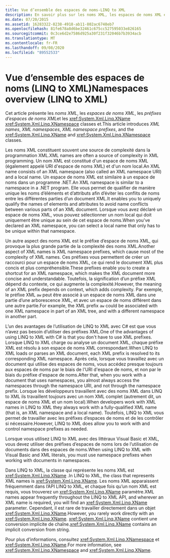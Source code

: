 ```yaml
---
title: Vue d’ensemble des espaces de noms-LINQ to XML
description: En savoir plus sur les noms XML, les espaces de noms XML et les préfixes d’espaces de noms XML, ainsi que sur les classes XName et XNamespace.
ms.date: 07/20/2015
ms.assetid: 16283322-8238-4918-ab11-802ac6748eb7
ms.openlocfilehash: 81fe678a8d6be32461c675cc527595033e826165
ms.sourcegitcommit: 0c3ce6d2e7586d925a30f231f32046b7b3934acb
ms.translationtype: MT
ms.contentlocale: fr-FR
ms.lasthandoff: 09/08/2020
ms.locfileid: "89552533"
---
```

# <a name="namespaces-overview-linq-to-xml"></a><span data-ttu-id="9aad8-103">Vue d’ensemble des espaces de noms (LINQ to XML)</span><span class="sxs-lookup"><span data-stu-id="9aad8-103">Namespaces overview (LINQ to XML)</span></span>

<span data-ttu-id="9aad8-104">Cet article présente les *noms XML*, les *espaces de noms XML*, les *préfixes d’espaces de noms XML*et les <xref:System.Xml.Linq.XName> <xref:System.Xml.Linq.XNamespace> classes et.</span><span class="sxs-lookup"><span data-stu-id="9aad8-104">This article introduces *XML names*, *XML namespaces*, *XML namespace prefixes*, and the <xref:System.Xml.Linq.XName> and <xref:System.Xml.Linq.XNamespace> classes.</span></span>

<span data-ttu-id="9aad8-105">Les noms XML constituent souvent une source de complexité dans la programmation XML.</span><span class="sxs-lookup"><span data-stu-id="9aad8-105">XML names are often a source of complexity in XML programming.</span></span> <span data-ttu-id="9aad8-106">Un nom XML est constitué d'un espace de noms XML (également appelé URI d'espace de noms XML) et d'un nom local.</span><span class="sxs-lookup"><span data-stu-id="9aad8-106">An XML name consists of an XML namespace (also called an XML namespace URI) and a local name.</span></span> <span data-ttu-id="9aad8-107">Un espace de noms XML est similaire à un espace de noms dans un programme .NET.</span><span class="sxs-lookup"><span data-stu-id="9aad8-107">An XML namespace is similar to a namespace in a .NET program.</span></span> <span data-ttu-id="9aad8-108">Elle vous permet de qualifier de manière unique les noms d’éléments et d’attributs afin d’éviter les conflits de noms entre les différentes parties d’un document XML.</span><span class="sxs-lookup"><span data-stu-id="9aad8-108">It enables you to uniquely qualify the names of elements and attributes to avoid name conflicts between various parts of an XML document.</span></span> <span data-ttu-id="9aad8-109">Lorsque vous avez déclaré un espace de noms XML, vous pouvez sélectionner un nom local qui doit uniquement être unique au sein de cet espace de noms.</span><span class="sxs-lookup"><span data-stu-id="9aad8-109">When you've declared an XML namespace, you can select a local name that only has to be unique within that namespace.</span></span>

<span data-ttu-id="9aad8-110">Un autre aspect des noms XML est le préfixe d’espace de noms XML, qui provoque la plus grande partie de la complexité des noms XML.</span><span class="sxs-lookup"><span data-stu-id="9aad8-110">Another aspect of XML names is XML namespace prefixes, which cause most of the complexity of XML names.</span></span> <span data-ttu-id="9aad8-111">Ces préfixes vous permettent de créer un raccourci pour un espace de noms XML, ce qui rend le document XML plus concis et plus compréhensible.</span><span class="sxs-lookup"><span data-stu-id="9aad8-111">These prefixes enable you to create a shortcut for an XML namespace, which makes the XML document more concise and understandable.</span></span> <span data-ttu-id="9aad8-112">Toutefois, la signification d’un préfixe XML dépend du contexte, ce qui augmente la complexité.</span><span class="sxs-lookup"><span data-stu-id="9aad8-112">However, the meaning of an XML prefix depends on context, which adds complexity.</span></span> <span data-ttu-id="9aad8-113">Par exemple, le préfixe XML `aw` peut être associé à un espace de noms XML dans une partie d’une arborescence XML, et avec un espace de noms différent dans une autre partie.</span><span class="sxs-lookup"><span data-stu-id="9aad8-113">For example, the XML prefix `aw` could be associated with one XML namespace in part of an XML tree, and with a different namespace in another part.</span></span>

<span data-ttu-id="9aad8-114">L’un des avantages de l’utilisation de LINQ to XML avec C# est que vous n’avez pas besoin d’utiliser des préfixes XML.</span><span class="sxs-lookup"><span data-stu-id="9aad8-114">One of the advantages of using LINQ to XML with C# is that you don't have to use XML prefixes.</span></span> <span data-ttu-id="9aad8-115">Lorsque LINQ to XML charge ou analyse un document XML, chaque préfixe XML est résolu à son espace de noms XML correspondant.</span><span class="sxs-lookup"><span data-stu-id="9aad8-115">When LINQ to XML loads or parses an XML document, each XML prefix is resolved to its corresponding XML namespace.</span></span> <span data-ttu-id="9aad8-116">Après cela, lorsque vous travaillez avec un document qui utilise des espaces de noms, vous accédez presque toujours aux espaces de noms par le biais de l'URI d'espace de noms, et non par le biais du préfixe d'espace de noms.</span><span class="sxs-lookup"><span data-stu-id="9aad8-116">After that, when you work with a document that uses namespaces, you almost always access the namespaces through the namespace URI, and not through the namespace prefix.</span></span> <span data-ttu-id="9aad8-117">Lorsque les développeurs travaillent avec des noms XML dans LINQ to XML ils travaillent toujours avec un nom XML complet (autrement dit, un espace de noms XML et un nom local).</span><span class="sxs-lookup"><span data-stu-id="9aad8-117">When developers work with XML names in LINQ to XML they always work with a fully-qualified XML name (that is, an XML namespace and a local name).</span></span> <span data-ttu-id="9aad8-118">Toutefois, LINQ to XML vous permet de travailler avec les préfixes d’espaces de noms et de les contrôler si nécessaire.</span><span class="sxs-lookup"><span data-stu-id="9aad8-118">However, LINQ to XML does allow you to work with and control namespace prefixes as needed.</span></span>

<span data-ttu-id="9aad8-119">Lorsque vous utilisez LINQ to XML avec des littéraux Visual Basic et XML, vous devez utiliser des préfixes d’espaces de noms lors de l’utilisation de documents dans des espaces de noms.</span><span class="sxs-lookup"><span data-stu-id="9aad8-119">When using LINQ to XML with Visual Basic and XML literals, you must use namespace prefixes when working with documents in namespaces.</span></span>

<span data-ttu-id="9aad8-120">Dans LINQ to XML, la classe qui représente les noms XML est <xref:System.Xml.Linq.XName> .</span><span class="sxs-lookup"><span data-stu-id="9aad8-120">In LINQ to XML, the class that represents XML names is <xref:System.Xml.Linq.XName>.</span></span> <span data-ttu-id="9aad8-121">Les noms XML apparaissent fréquemment dans l’API LINQ to XML, et chaque fois qu’un nom XML est requis, vous trouverez un <xref:System.Xml.Linq.XName> paramètre.</span><span class="sxs-lookup"><span data-stu-id="9aad8-121">XML names appear frequently throughout the LINQ to XML API, and wherever an XML name is required, you will find an <xref:System.Xml.Linq.XName> parameter.</span></span> <span data-ttu-id="9aad8-122">Cependant, il est rare de travailler directement dans un objet <xref:System.Xml.Linq.XName>.</span><span class="sxs-lookup"><span data-stu-id="9aad8-122">However, you rarely work directly with an <xref:System.Xml.Linq.XName>.</span></span> <span data-ttu-id="9aad8-123"><xref:System.Xml.Linq.XName> contient une conversion implicite de chaîne.</span><span class="sxs-lookup"><span data-stu-id="9aad8-123"><xref:System.Xml.Linq.XName> contains an implicit conversion from string.</span></span>

<span data-ttu-id="9aad8-124">Pour plus d’informations, consultez <xref:System.Xml.Linq.XNamespace> et <xref:System.Xml.Linq.XName>.</span><span class="sxs-lookup"><span data-stu-id="9aad8-124">For more information, see <xref:System.Xml.Linq.XNamespace> and <xref:System.Xml.Linq.XName>.</span></span>

